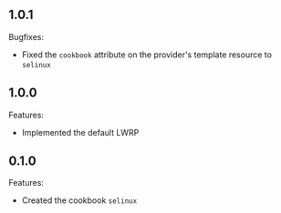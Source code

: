 ## 1.0.1

Bugfixes:

  - Fixed the `cookbook` attribute on the provider's template resource to `selinux`

## 1.0.0

Features:

  - Implemented the default LWRP

## 0.1.0

Features:

  - Created the cookbook `selinux`
